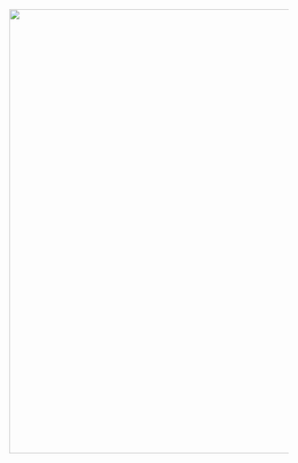<img style="width: 900px;height: 800px;" src="https://i.gifer.com/origin/5e/5ec7ff3610ce676c3390b6fb337396d6_w200.gif">

